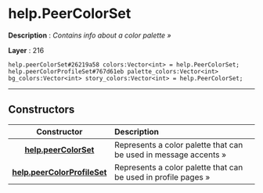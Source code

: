 # help.PeerColorSet

**Description** : *Contains info about a color palette &raquo;*

**Layer** : 216

```tl
help.peerColorSet#26219a58 colors:Vector<int> = help.PeerColorSet;
help.peerColorProfileSet#767d61eb palette_colors:Vector<int> bg_colors:Vector<int> story_colors:Vector<int> = help.PeerColorSet;
```

---

## Constructors

| Constructor | Description |
| :---: | :--- |
| [**help.peerColorSet**](constructor/help.peerColorSet) | Represents a color palette that can be used in message accents » |
| [**help.peerColorProfileSet**](constructor/help.peerColorProfileSet) | Represents a color palette that can be used in profile pages » |